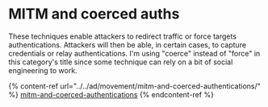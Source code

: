 # MITM and coerced auths

These techniques enable attackers to redirect traffic or force targets authentications. Attackers will then be able, in certain cases, to capture credentials or relay authentications. I'm using "coerce" instead of "force" in this category's title since some technique can rely on a bit of social engineering to work.

{% content-ref url="../../ad/movement/mitm-and-coerced-authentications/" %}
[mitm-and-coerced-authentications](../../ad/movement/mitm-and-coerced-authentications/)
{% endcontent-ref %}
